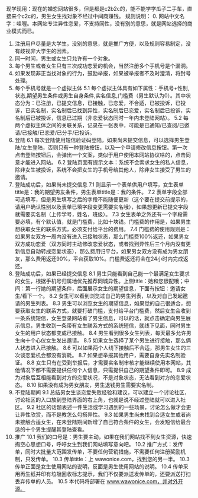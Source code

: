 现学现用：现在的婚恋网站很多，但是都是c2b2c的，能不能学学瓜子二手车，直接来个c2c的，男生女生找对象不经过中间商赚钱。
规则说明：
0. 网站中文名字：哇喔。本网站专注异性恋爱，不支持同性，没有别的意思，就是网站选择的商业模式而已。
1. 注册用户尽量是大学生，没别的意思，就是推广方便，以及规则容易制定，没有歧视非大学生的因素。
2. 同一时间，男生或女生只允许有一个对象。
3. 每个男生或者女生只有三次成功恋爱的机会，当然注册多个手机号是个漏洞。
4. 如果发现非正当找对象的行为，鼓励举报，如果被举报者不及时澄清，将封号处理。
5. 每个手机号就是一个虚拟主体
    5.1 每个虚拟主体具有如下属性：手机号+性别,状态,期望男生条件或男生自身条件,实名信息,门槛费（男生默认为0）。其中状态分为：已注册，已提交信息，已接触，已恋爱，不合适，已被投诉，已投诉，已实名制，实名制后已找到异性，实名制后已恋爱，实名制后已投诉，实名制后已被投诉，信息已过期（非恋爱状态同时一年内未登陆网站）。
    5.2 每两个虚拟主体之间的关联关系，记录在一张表中，可能是已通知/已查阅/已邀请/已接触/已恋爱/已分手/已投诉。
6. 登陆
    6.1 每次登陆使用短信验证码登陆，如果尚未提交信息，可以选择男生登陆/女生登陆，否则只有一种登陆按钮，以及一个申请修改信息按钮。第一次点击登陆按钮后，会弹出一个文案，类似于用户使用本网站协议啥的，点击同意才能进入网站。
    6.2 登陆页面有提示文本：系统不会索求女生的私人信息，除非女生被投诉，系统不会把女生的手机号给其他人，除非女生接受了男生的邀请。
7. 登陆成功后，如果尚未提交信息
    7.1 则显示一个表单供用户填写，女生表单title是：我的期望男友条件，男生表单title是：我的条件。
    7.2 表单字段全部可选填写，但是男生填写之后的字段不能随便更新（这个要在提交前提示的，请用户确认性别以及表单已填字段变更需要实名哦），如果想更新已提交字段就需要实名制（上传学号，姓名，班级）。
    7.3 女生表单之外还有一个字段需要必填，有个默认值，就是门槛费，比如十块钱。门槛费的作用是，如果男生想获取女生的联系方式，必须支付给平台的费用。
    7.4 门槛费的使用规则是：如果男女双方一周内没有进入已接触状态，那么门槛费100%返还，如果男女双方成功恋爱（双方同时主动修改恋爱状态，或者找到异性后三个月内没有更新信息自动转成恋爱状态），那么费用归平台，如果男女双方没有成为男女朋友，那么费用返还90%，平台获取10%。门槛费返还将会在24小时内完成返还。
8. 登陆成功后，如果已经提交信息
    8.1 男生只能看到自己能一个最满足女生要求的女生，根据手机号归属地优先推荐同城异性。上侧title：她和您很配哦；中间：第一行她的期望条件，后面展示女生的期望信息，下面有按钮：邀请女生/看下一个。
    8.2 女生可以看到浏览过自己的男生列表，以及对自己发起邀请的男生列表。
    8.3 男生可以浏览女生的期望信息，如果觉的自己很适合，想要获取女生的联系方式，就要打破门槛，支付给平台门槛费，然后女生会收到一条系统短信，女生登录网站看了男生信息，可以的话，就点击确定向男生展示信息，男生收到一条带有女生联系方式的系统短信，就线下见面，同时男生女生的用户状态都变成已接触。
    8.4 男生看到很多女生列表，每天最多允许男生向十个心仪女生发出邀请。
    8.5 如果女生选择了某个男生进行接触，那么俩人状态进入已接触。
    8.6 可以如果两个人线下接触后不合适，那男生女生的三次谈恋爱机会都没有消耗。
    8.7 如果想举报其他用户，需要自身先实名制验证。
    8.8 女生只有在受到举报后，才需要实名制审核才能继续使用本网站，其他情况下都不需要提供任何个人信息，只需提供自己的期望条件即可。
    8.9 成为对象后互相能看到对方的恋爱状况，不是对象状态，无法看到对方的恋爱状态。
    8.10 如果没有成为男女朋友，男生退钱男生需要实名制。
9. 不登陆期间
    9.1 总结男女生谈恋爱失败经验和建议，可以建立一个讨论社区，讨论社区的入口放到登陆界面的右上角，也就是说不经过登陆就可以进入社区。
    9.2 社区的话题表述一件生活或学习遇到的一些场景，讨论怎么做才会更让异性欣赏，而不是教怎么勾搭异性。
    9.3 如果男生尚未找到合适女生或者尚未接触合适女生，在未登陆期间新增了自己符合条件的女生，会发短信给最合适的十个男生提醒其登陆查看。
10. 推广
    10.1 我们的口号是：男生要主动，如果在我们网站找不到女生资源，快速掏空心思想口号，呼吁女生到我们网站填写意向吧。
    10.2 推广方式：发传单，同时大批量大范围发传单，不要任何营销措施，不需要任何注册奖励机制，只发传单。
    10.3 传单title：上 wawonice.com，找到您的另一半。
    10.3 传单正面是女生使用网站的说明，反面是男生使用网站的说明。
    10.4 传单采用再生纸并印有垃圾回收标志提示，我们不仅要派送发传单的，还要派送打扫丢弃传单的人员。
    10.5 本代码将部署在 www.wawonice.com，并对外开源。
